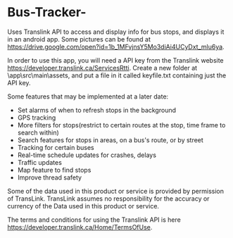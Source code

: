 # Bus-Tracker-

Uses Translink API to access and display info for bus stops, and displays it in an android app. Some pictures can be found at https://drive.google.com/open?id=1b_1MFvjnsY5Mo3diAi4UCyDxt_mlu6ya.

In order to use this app, you will need a API key from the Translink website https://developer.translink.ca/ServicesRtti. Create a new folder at \app\src\main\assets, and put a file in it called keyfile.txt containing just the API key.

Some features that may be implemented at a later date:
- Set alarms of when to refresh stops in the background
- GPS tracking
- More filters for stops(restrict to certain routes at the stop, time frame to search within)
- Search features for stops in areas, on a bus's route, or by street 
- Tracking for certain buses
- Real-time schedule updates for crashes, delays
- Traffic updates
- Map feature to find stops
- Improve thread safety

Some of the data used in this product or service is provided by permission of TransLink. TransLink assumes no responsibility for the accuracy or currency of the Data used in this product or service.

The terms and conditions for using the Translink API is here https://developer.translink.ca/Home/TermsOfUse.
